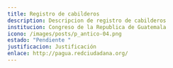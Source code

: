 ```yaml
---
title: Registro de cabilderos
description: Descripcion de registro de cabilderos
institucion: Congreso de la Republica de Guatemala
icono: /images/posts/p_antico-04.png
estado: "Pendiente "
justificacion: Justificación
enlace: http://pagua.redciudadana.org/
---
```


